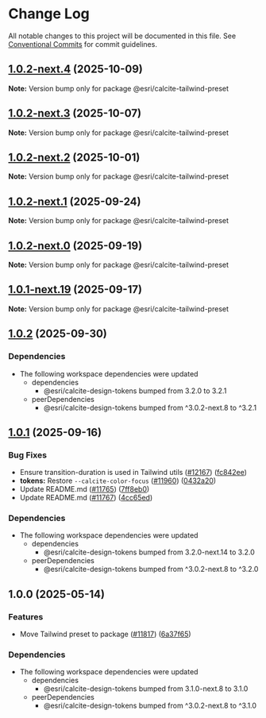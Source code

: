 # Change Log

All notable changes to this project will be documented in this file.
See [Conventional Commits](https://conventionalcommits.org) for commit guidelines.

## [1.0.2-next.4](https://github.com/Esri/calcite-design-system/compare/@esri/calcite-tailwind-preset@1.0.2-next.3...@esri/calcite-tailwind-preset@1.0.2-next.4) (2025-10-09)

**Note:** Version bump only for package @esri/calcite-tailwind-preset

## [1.0.2-next.3](https://github.com/Esri/calcite-design-system/compare/@esri/calcite-tailwind-preset@1.0.2-next.2...@esri/calcite-tailwind-preset@1.0.2-next.3) (2025-10-07)

**Note:** Version bump only for package @esri/calcite-tailwind-preset

## [1.0.2-next.2](https://github.com/Esri/calcite-design-system/compare/@esri/calcite-tailwind-preset@1.0.2-next.1...@esri/calcite-tailwind-preset@1.0.2-next.2) (2025-10-01)

**Note:** Version bump only for package @esri/calcite-tailwind-preset

## [1.0.2-next.1](https://github.com/Esri/calcite-design-system/compare/@esri/calcite-tailwind-preset@1.0.2-next.0...@esri/calcite-tailwind-preset@1.0.2-next.1) (2025-09-24)

**Note:** Version bump only for package @esri/calcite-tailwind-preset

## [1.0.2-next.0](https://github.com/Esri/calcite-design-system/compare/@esri/calcite-tailwind-preset@1.0.1-next.19...@esri/calcite-tailwind-preset@1.0.2-next.0) (2025-09-19)

**Note:** Version bump only for package @esri/calcite-tailwind-preset

## [1.0.1-next.19](https://github.com/Esri/calcite-design-system/compare/@esri/calcite-tailwind-preset@1.0.1-next.18...@esri/calcite-tailwind-preset@1.0.1-next.19) (2025-09-17)

**Note:** Version bump only for package @esri/calcite-tailwind-preset

## [1.0.2](https://github.com/Esri/calcite-design-system/compare/@esri/calcite-tailwind-preset@1.0.1...@esri/calcite-tailwind-preset@1.0.2) (2025-09-30)

### Dependencies

- The following workspace dependencies were updated
  - dependencies
    - @esri/calcite-design-tokens bumped from 3.2.0 to 3.2.1
  - peerDependencies
    - @esri/calcite-design-tokens bumped from ^3.0.2-next.8 to ^3.2.1

## [1.0.1](https://github.com/Esri/calcite-design-system/compare/@esri/calcite-tailwind-preset@1.0.0...@esri/calcite-tailwind-preset@1.0.1) (2025-09-16)

### Bug Fixes

- Ensure transition-duration is used in Tailwind utils ([#12167](https://github.com/Esri/calcite-design-system/issues/12167)) ([fc842ee](https://github.com/Esri/calcite-design-system/commit/fc842ee7fc0cbd110f70b54614d0fcf24f872368))
- **tokens:** Restore `--calcite-color-focus` ([#11960](https://github.com/Esri/calcite-design-system/issues/11960)) ([0432a20](https://github.com/Esri/calcite-design-system/commit/0432a201d6a1c4607a2bdc2fcdf7d91d8d109804))
- Update README.md ([#11765](https://github.com/Esri/calcite-design-system/issues/11765)) ([7ff8eb0](https://github.com/Esri/calcite-design-system/commit/7ff8eb015ee5d655c23933dc33f53a46626a7ec2))
- Update README.md ([#11767](https://github.com/Esri/calcite-design-system/issues/11767)) ([4cc65ed](https://github.com/Esri/calcite-design-system/commit/4cc65edf6e2f46b8c7dde9cc5a58df28c02f339e))

### Dependencies

- The following workspace dependencies were updated
  - dependencies
    - @esri/calcite-design-tokens bumped from 3.2.0-next.14 to 3.2.0
  - peerDependencies
    - @esri/calcite-design-tokens bumped from ^3.0.2-next.8 to ^3.2.0

## 1.0.0 (2025-05-14)

### Features

- Move Tailwind preset to package ([#11817](https://github.com/Esri/calcite-design-system/issues/11817)) ([6a37f65](https://github.com/Esri/calcite-design-system/commit/6a37f65b4105ff8fd769eb387592f644b13668cb))

### Dependencies

- The following workspace dependencies were updated
  - dependencies
    - @esri/calcite-design-tokens bumped from 3.1.0-next.8 to 3.1.0
  - peerDependencies
    - @esri/calcite-design-tokens bumped from ^3.0.2-next.8 to ^3.1.0
